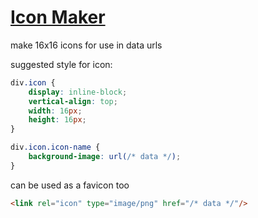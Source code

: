 # [Icon Maker](http://micle2000.github.io/icon-maker/)

make 16x16 icons for use in data urls

suggested style for icon:
```css
div.icon {
	display: inline-block;
	vertical-align: top;
	width: 16px;
	height: 16px;
}

div.icon.icon-name {
	background-image: url(/* data */);
}
```

can be used as a favicon too
```html
<link rel="icon" type="image/png" href="/* data */"/>


